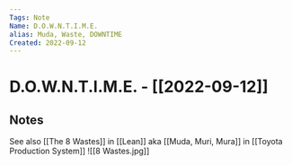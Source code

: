 ```yaml
---
Tags: Note
Name: D.O.W.N.T.I.M.E.
alias: Muda, Waste, DOWNTIME
Created: 2022-09-12
---
```

# D.O.W.N.T.I.M.E. - [[2022-09-12]]
## Notes
See also [[The 8 Wastes]] in [[Lean]]
aka [[Muda, Muri, Mura]] in [[Toyota Production System]]
![[8 Wastes.jpg]]
